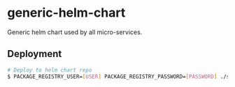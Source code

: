 # generic-helm-chart

Generic helm chart used by all micro-services.

## Deployment
```bash
# Deploy to helm chart repo
$ PACKAGE_REGISTRY_USER=[USER] PACKAGE_REGISTRY_PASSWORD=[PASSWORD] ./script/publish.sh
```
